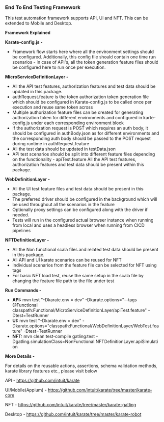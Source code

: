 ### **End To End Testing Framework**

This test automation framework supports API, UI and NFT. This can be extended to Mobile and Desktop.

**Framework Explained**

**Karate-config.js -**
* Framework flow starts here where all the environment settings should be configured. Additionally, this config file should contain one time run scenarios - In case of API's, all the token generation feature files should be configured here to run once per execution.

**MicroServiceDefinitionLayer -**
* All the API test features, authorization features and test data should be updated in this package.
* authRequest.feature is the token authorization token generation file which should be configured in Karate-config.js to be called once per execution and reuse same token across
* Multiple authorization feature files can be created for generating authorization token for different environments and configured in karte-config.js under each corresponding environment block
* If the authorization request is POST which requires an auth body, it should be configured in authBody.json as for different environments and the corresponding auth body should be passed to the POST request during runtime in authRequest.feature
* All the test data should be updated in testData.json
* API test scenarios should be split into different feature files depending on the functionality - apiTest.feature
All the API test features, authorization features and test data should be present within this package.

**WebDefinitionLayer -**
* All the UI test feature files and test data should be present in this package.
* The preferred driver should be configured in the background which will be used throughout all the scenarios in the feature
* Optionally proxy settings can be configured along with the driver if needed.
* Tests will run in the configured actual browser instance when running from local and uses a headless browser when running from CICD pipelines

**NFTDefinitionLayer -**
* All the Non functional scala files and related test data should be present in this package.
* All API and UI karate scenarios can be reused for NFT
* Individual scenarios from the feature file can be selected for NFT using tags
* For basic NFT load test, reuse the same setup in the scala file by changing the feature file path to the file under test

**Run Commands -**

* **API:** mvn test "-Dkarate.env = dev" -Dkarate.options="--tags @Functional classpath:Functional/MicroServiceDefinitionLayer/apiTest.feature" -Dtest=TestRunner
* **UI:** mvn test "-Dkarate.env = dev" -Dkarate.options="classpath:Functional/WebDefinitionLayer/WebTest.feature" -Dtest=TestRunner
* **NFT:** mvn clean test-compile gatling:test -Dgatling.simulationClass=NonFunctional.NFTDefinitionLayer.apiSimulation

**More Details -**

For details on the reusable actions, assertions, schema validation methods, karate library features etc.,  please visit below 

API - https://github.com/intuit/karate

UI/Mobile(Appium) - https://github.com/intuit/karate/tree/master/karate-core

NFT - https://github.com/intuit/karate/tree/master/karate-gatling

Desktop - https://github.com/intuit/karate/tree/master/karate-robot
 

